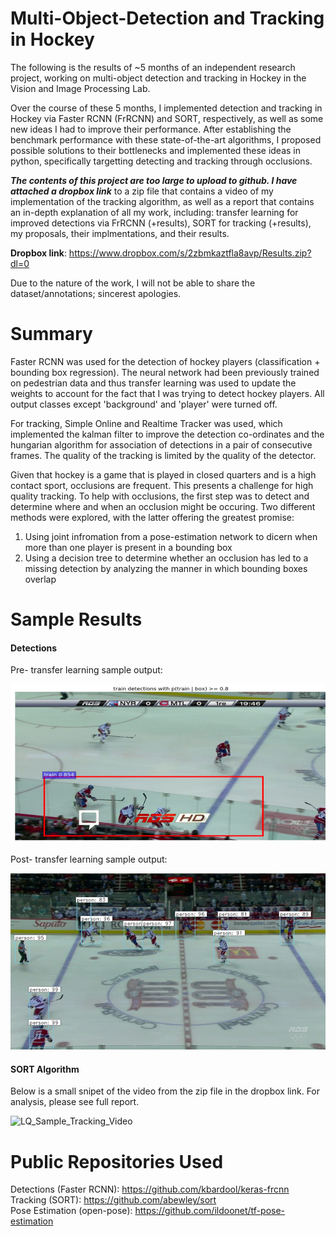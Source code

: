 # Multi-Object-Detection and Tracking in Hockey

The following is the results of ~5 months of an independent research project, working on multi-object detection and tracking in Hockey in the Vision and Image Processing Lab.

Over the course of these 5 months, I implemented detection and tracking in Hockey via Faster RCNN (FrRCNN) and SORT, respectively, as well as some new ideas I had to improve their performance. After establishing the benchmark performance with these state-of-the-art algorithms, I proposed possible solutions to their bottlenecks and implemented these ideas in python, specifically targetting detecting and tracking through occlusions. 

**_The contents of this project are too large to upload to github. I have attached a dropbox link_** to a zip file
that contains a video of my implementation of the tracking algorithm, as well as a report that contains an in-depth explanation of all my work, including: transfer learning for improved detections via FrRCNN (+results), SORT for tracking (+results), my proposals, their implmentations, and their results.

**Dropbox link**: https://www.dropbox.com/s/2zbmkaztfla8avp/Results.zip?dl=0

Due to the nature of the work, I will not be able to share the dataset/annotations; sincerest apologies.

# Summary

Faster RCNN was used for the detection of hockey players (classification + bounding box regression). The neural network had been previously trained on pedestrian data and thus transfer learning was used to update the weights to account for the fact that I was trying to detect hockey players. All output classes except 'background' and 'player' were turned off. 

For tracking, Simple Online and Realtime Tracker was used, which implemented the kalman filter to improve the detection co-ordinates and the hungarian algorithm for association of detections in a pair of consecutive frames. The quality of the tracking is limited by the quality of the detector.

Given that hockey is a game that is played in closed quarters and is a high contact sport, occlusions are frequent. This presents a challenge for high quality tracking. To help with occlusions, the first step was to detect and determine where and when an occlusion might be occuring. Two different methods were explored, with the latter offering the greatest promise:

1) Using joint infromation from a pose-estimation network to dicern when more than one player is present in a bounding box <br/>
2) Using a decision tree to determine whether an occlusion has led to a missing detection by analyzing the manner in which bounding boxes overlap


# Sample Results

#### Detections

Pre- transfer learning sample output:

![Pre- transfer learning](Images/pre_TL.png)

Post- transfer learning sample output:

![Post- transfer learning](Images/post_TL.png)



#### SORT Algorithm

Below is a small snipet of the video from the zip file in the dropbox link. For analysis, please see full report. 

![LQ_Sample_Tracking_Video](/LQ_Tracked_sample.gif)

# Public Repositories Used

Detections (Faster RCNN): https://github.com/kbardool/keras-frcnn <br/>
Tracking (SORT): https://github.com/abewley/sort <br/>
Pose Estimation (open-pose): https://github.com/ildoonet/tf-pose-estimation

